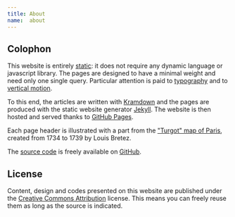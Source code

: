 ```yaml
---
title: About
name:  about
---
```


## Colophon
This website is entirely [static](https://en.wikipedia.org/wiki/Static_web_page): it does not require any dynamic language or javascript library. The pages are designed to have a minimal weight and need only one single query. Particular attention is paid to [typography](http://webtypography.net/) and to [vertical motion](http://webtypography.net/2.2.2).

To this end, the articles are written with [Kramdown](http://kramdown.gettalong.org/) and the pages are produced with the static website generator [Jekyll](http://jekyllrb.com/). The website is then hosted and served thanks to [GitHub Pages](https://pages.github.com/). 

Each page header is illustrated with a part from the ["Turgot" map of Paris](https://en.wikipedia.org/wiki/Turgot_map_of_Paris), created from 1734 to 1739 by Louis Bretez.

The [source code](https://github.com/sylvaindurand/sylvaindurand.github.io) is freely available on [GitHub](https://github.com/sylvaindurand/sylvaindurand.github.io).

## License
Content, design and codes presented on this website are published under the [Creative Commons Attribution](http://creativecommons.org/licenses/by/4.0/) license. This means you can freely reuse them as long as the source is indicated.